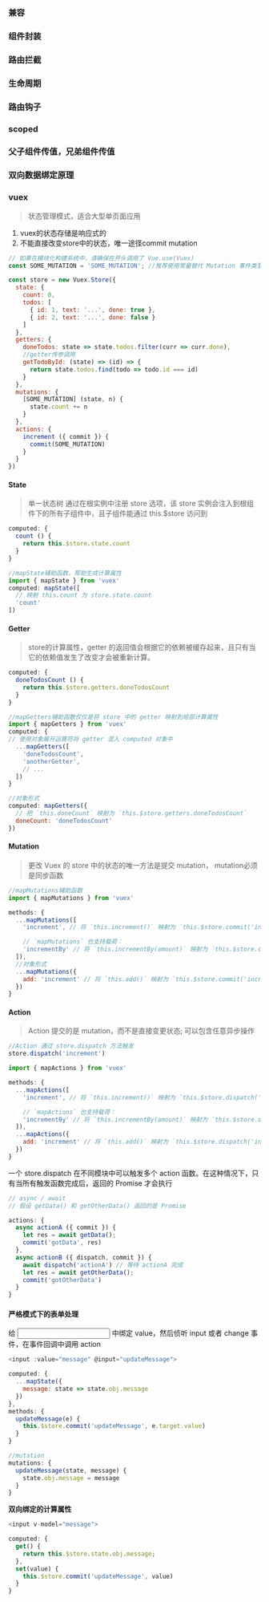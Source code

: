 ### 兼容

### 组件封装

### 路由拦截

### 生命周期

### 路由钩子

### scoped

### 父子组件传值，兄弟组件传值

### 双向数据绑定原理

### vuex
> 状态管理模式，适合大型单页面应用

1. vuex的状态存储是响应式的
2. 不能直接改变store中的状态，唯一途径commit mutation

```js
// 如果在模块化构建系统中，请确保在开头调用了 Vue.use(Vuex)
const SOME_MUTATION = 'SOME_MUTATION'; //推荐使用常量替代 Mutation 事件类型

const store = new Vuex.Store({
  state: {
    count: 0,
    todos: [
      { id: 1, text: '...', done: true },
      { id: 2, text: '...', done: false }
    ]
  },
  getters: {
    doneTodos: state => state.todos.filter(curr => curr.done),
    //getter传参调用
    getTodoById: (state) => (id) => {
      return state.todos.find(todo => todo.id === id)
    }
  },
  mutations: {
    [SOME_MUTATION] (state, n) {
      state.count += n
    }
  },
  actions: {
    increment ({ commit }) {
      commit(SOME_MUTATION)
    }
  }
})
```

#### State
> 单一状态树
通过在根实例中注册 store 选项，该 store 实例会注入到根组件下的所有子组件中，且子组件能通过 this.$store 访问到
```js
computed: {
  count () {
    return this.$store.state.count
  }
}

//mapState辅助函数，帮助生成计算属性
import { mapState } from 'vuex'
computed: mapState([
  // 映射 this.count 为 store.state.count
  'count'
])
```
#### Getter
> store的计算属性，getter 的返回值会根据它的依赖被缓存起来，且只有当它的依赖值发生了改变才会被重新计算。
```js
computed: {
  doneTodosCount () {
    return this.$store.getters.doneTodosCount
  }
}

//mapGetters辅助函数仅仅是将 store 中的 getter 映射到局部计算属性
import { mapGetters } from 'vuex'
computed: {
// 使用对象展开运算符将 getter 混入 computed 对象中
  ...mapGetters([
    'doneTodosCount',
    'anotherGetter',
    // ...
  ])
}

//对象形式
computed: mapGetters({
  // 把 `this.doneCount` 映射为 `this.$store.getters.doneTodosCount`
  doneCount: 'doneTodosCount'
})
```
#### Mutation
> 更改 Vuex 的 store 中的状态的唯一方法是提交 mutation， mutation必须是同步函数
```js
//mapMutations辅助函数
import { mapMutations } from 'vuex'

methods: {
  ...mapMutations([
    'increment', // 将 `this.increment()` 映射为 `this.$store.commit('increment')`

    // `mapMutations` 也支持载荷：
    'incrementBy' // 将 `this.incrementBy(amount)` 映射为 `this.$store.commit('incrementBy', amount)`
  ]),
  //对象形式
  ...mapMutations({
    add: 'increment' // 将 `this.add()` 映射为 `this.$store.commit('increment')`
  })
}
```
#### Action
> Action 提交的是 mutation，而不是直接变更状态; 可以包含任意异步操作
```js
//Action 通过 store.dispatch 方法触发
store.dispatch('increment')

import { mapActions } from 'vuex'

methods: {
  ...mapActions([
    'increment', // 将 `this.increment()` 映射为 `this.$store.dispatch('increment')`

    // `mapActions` 也支持载荷：
    'incrementBy' // 将 `this.incrementBy(amount)` 映射为 `this.$store.dispatch('incrementBy', amount)`
  ]),
  ...mapActions({
    add: 'increment' // 将 `this.add()` 映射为 `this.$store.dispatch('increment')`
  })
}
```
一个 store.dispatch 在不同模块中可以触发多个 action 函数。在这种情况下，只有当所有触发函数完成后，返回的 Promise 才会执行
```js
// async / await 
// 假设 getData() 和 getOtherData() 返回的是 Promise

actions: {
  async actionA ({ commit }) {
    let res = await getData();
    commit('gotData', res)
  },
  async actionB ({ dispatch, commit }) {
    await dispatch('actionA') // 等待 actionA 完成
    let res = await getOtherData();
    commit('gotOtherData')
  }
}
```

#### 严格模式下的表单处理
给 <input> 中绑定 value，然后侦听 input 或者 change 事件，在事件回调中调用 action
```js
<input :value="message" @input="updateMessage">

computed: {
  ...mapState({
    message: state => state.obj.message
  })
},
methods: {
  updateMessage(e) {
    this.$store.commit('updateMessage', e.target.value)
  }
}

//mutation
mutations: {
  updateMessage(state, message) {
    state.obj.message = message
  }
}
```
**双向绑定的计算属性**
```js
<input v-model="message">

computed: {
  get() {
    return this.$store.state.obj.message;
  },
  set(value) {
    this.$store.commit('updateMessage', value)
  }
}
```
